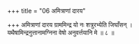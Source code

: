 +++
title = "06 अमित्राणां दारय"

+++
अमित्राणां दारय ग्राममिन्द्र यो नः शत्रुरभ्येति जिघाँसन् ।  
यथैषामिन्द्रनुत्तानामग्निना वेषो अनुवर्त्तयानि मे ॥ ८ ॥